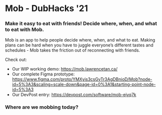 # Mob - DubHacks '21
### Make it easy to eat with friends! Decide where, when, and what to eat with Mob. 

Mob is an app to help people decide where, when, and what to eat. Making plans can be hard when you have to juggle everyone’s different tastes and schedules - Mob takes the friction out of reconnecting with friends.

Check out:
- Our WIP working demo: https://mob.lawrencetan.ca/
- Our complete Figma prototype: https://www.figma.com/proto/YMXyis3csGvTr3AgDBnioD/Mob?node-id=5%3A3&scaling=scale-down&page-id=0%3A1&starting-point-node-id=5%3A3
- Our DevPost entry: https://devpost.com/software/mob-ejyq7k

### Where are we mobbing today?


